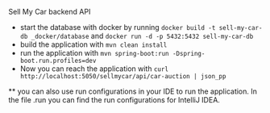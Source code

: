 Sell My Car backend API


- start the database with docker by running `docker build -t sell-my-car-db _docker/database` and `docker run -d -p 5432:5432 sell-my-car-db`
- build the application with `mvn clean install`
- run the application with `mvn spring-boot:run -Dspring-boot.run.profiles=dev`
- Now you can reach the application with `curl http://localhost:5050/sellmycar/api/car-auction | json_pp`

** you can also use run configurations in your IDE to run the application. In the file .run you can find the run configurations for IntelliJ IDEA.